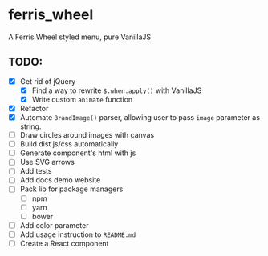 # ferris_wheel
A Ferris Wheel styled menu, pure VanillaJS

## TODO:
- [x] Get rid of jQuery
    - [x] Find a way to rewrite `$.when.apply()` with VanillaJS
    - [x] Write custom `animate` function 
- [x] Refactor
- [x] Automate `BrandImage()` parser, allowing user to pass `image` parameter as string.
- [ ] Draw circles around images with canvas
- [ ] Build dist js/css automatically
- [ ] Generate component's html with js
- [ ] Use SVG arrows
- [ ] Add tests
- [ ] Add docs demo website
- [ ] Pack lib for package managers
    - [ ] npm
    - [ ] yarn
    - [ ] bower
- [ ] Add color parameter
- [ ] Add usage instruction to `README.md`
- [ ] Create a React component